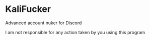 # KaliFucker
Advanced account nuker for Discord

I am not responsible for any action taken by you using this program
